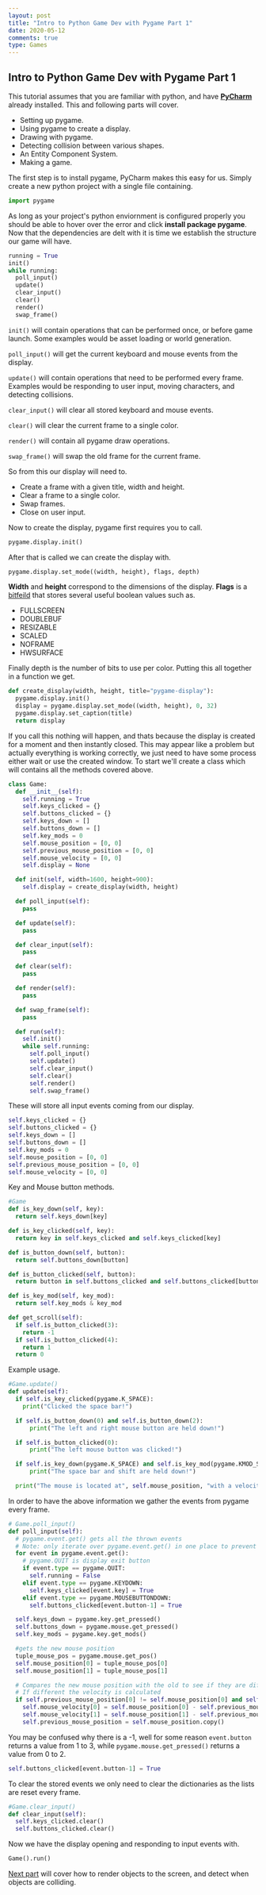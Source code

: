 ```yaml
---
layout: post
title: "Intro to Python Game Dev with Pygame Part 1"
date: 2020-05-12
comments: true
type: Games
---
```


## Intro to Python Game Dev with Pygame Part 1

This tutorial assumes that you are familiar with python, and have **[PyCharm](https://www.jetbrains.com/pycharm/)** already installed. This and following parts will cover.
- Setting up pygame.
- Using pygame to create a display.
- Drawing with pygame.
- Detecting collision between various shapes.
- An Entity Component System.    
- Making a game.

The first step is to install pygame, PyCharm makes this easy for us. Simply create a new python project with a single file containing.
```python
import pygame
```

As long as your project's python enviornment is configured properly you should be able to hover over the error and click **install package pygame**. Now that the dependencies are delt with it is time we establish the structure our game will have.  
```python
running = True
init()
while running:
  poll_input()
  update()
  clear_input()
  clear()
  render()
  swap_frame()
```

`init()` will contain operations that can be performed once, or before game launch. Some examples would be asset loading or world generation. 

`poll_input()` will get the current keyboard and mouse events from the display.

`update()` will contain operations that need to be performed every frame. Examples would be responding to user input, moving characters, and detecting collisions.

`clear_input()` will clear all stored keyboard and mouse events.

`clear()` will clear the current frame to a single color.

`render()` will contain all pygame draw operations.

`swap_frame()` will swap the old frame for the current frame.

So from this our display will need to.
  - Create a frame with a given title, width and height.
  - Clear a frame to a single color.
  - Swap frames.
  - Close on user input.

Now to create the display, pygame first requires you to call.
```python
pygame.display.init()
```

After that is called we can create the display with.
```python
pygame.display.set_mode((width, height), flags, depth)
```
**Width** and **height** correspond to the dimensions of the display. **Flags** is a [bitfeild](https://wiki.python.org/moin/BitManipulation) that stores several useful boolean values such as.
- FULLSCREEN
- DOUBLEBUF
- RESIZABLE
- SCALED
- NOFRAME
- HWSURFACE

Finally depth is the number of bits to use per color. Putting this all together in a function we get.
```python
def create_display(width, height, title="pygame-display"):
  pygame.display.init()
  display = pygame.display.set_mode((width, height), 0, 32)
  pygame.display.set_caption(title)
  return display
```

If you call this nothing will happen, and thats because the display is created for a moment and then instantly closed. This may appear like a problem but actually everything is working correctly, we just need to have some process either wait or use the created window. To start we'll create a class which will contains all the methods covered above.
```python
class Game:
  def __init__(self):
    self.running = True
    self.keys_clicked = {}
    self.buttons_clicked = {}
    self.keys_down = []
    self.buttons_down = []
    self.key_mods = 0
    self.mouse_position = [0, 0]
    self.previous_mouse_position = [0, 0]
    self.mouse_velocity = [0, 0]
    self.display = None

  def init(self, width=1600, height=900):
    self.display = create_display(width, height)

  def poll_input(self):
    pass

  def update(self):
    pass

  def clear_input(self):
    pass

  def clear(self):
    pass

  def render(self):
    pass

  def swap_frame(self):
    pass

  def run(self):
    self.init()
    while self.running:
      self.poll_input()
      self.update()
      self.clear_input()
      self.clear()
      self.render()
      self.swap_frame()
```

These will store all input events coming from our display. 
```python
self.keys_clicked = {}
self.buttons_clicked = {}
self.keys_down = []
self.buttons_down = []
self.key_mods = 0
self.mouse_position = [0, 0]
self.previous_mouse_position = [0, 0]
self.mouse_velocity = [0, 0]
```

Key and Mouse button methods.
```python
#Game
def is_key_down(self, key):
  return self.keys_down[key]

def is_key_clicked(self, key):
  return key in self.keys_clicked and self.keys_clicked[key]

def is_button_down(self, button):
  return self.buttons_down[button]

def is_button_clicked(self, button):
  return button in self.buttons_clicked and self.buttons_clicked[button]

def is_key_mod(self, key_mod):
  return self.key_mods & key_mod

def get_scroll(self):
  if self.is_button_clicked(3):
    return -1
  if self.is_button_clicked(4):
    return 1
  return 0
```

Example usage.
```python
#Game.update()
def update(self):
  if self.is_key_clicked(pygame.K_SPACE):
    print("Clicked the space bar!")

  if self.is_button_down(0) and self.is_button_down(2):
      print("The left and right mouse button are held down!")

  if self.is_button_clicked(0):
      print("The left mouse button was clicked!")

  if self.is_key_down(pygame.K_SPACE) and self.is_key_mod(pygame.KMOD_SHIFT):
      print("The space bar and shift are held down!")

  print("The mouse is located at", self.mouse_position, "with a velocity of", self.mouse_velocity)
```

In order to have the above information we gather the events from pygame every frame.
```python
# Game.poll_input()
def poll_input(self):
  # pygame.event.get() gets all the thrown events
  # Note: only iterate over pygame.event.get() in one place to prevent unpredictable results 
  for event in pygame.event.get():
    # pygame.QUIT is display exit button
    if event.type == pygame.QUIT:
      self.running = False
    elif event.type == pygame.KEYDOWN:
      self.keys_clicked[event.key] = True
    elif event.type == pygame.MOUSEBUTTONDOWN:
      self.buttons_clicked[event.button-1] = True

  self.keys_down = pygame.key.get_pressed()
  self.buttons_down = pygame.mouse.get_pressed()
  self.key_mods = pygame.key.get_mods()

  #gets the new mouse position
  tuple_mouse_pos = pygame.mouse.get_pos()
  self.mouse_position[0] = tuple_mouse_pos[0]
  self.mouse_position[1] = tuple_mouse_pos[1]

  # Compares the new mouse position with the old to see if they are different. 
  # If different the velocity is calculated
  if self.previous_mouse_position[0] != self.mouse_position[0] and self.previous_mouse_position[1] != self.mouse_position[1]:
    self.mouse_velocity[0] = self.mouse_position[0] - self.previous_mouse_position[0]
    self.mouse_velocity[1] = self.mouse_position[1] - self.previous_mouse_position[1]
    self.previous_mouse_position = self.mouse_position.copy()
```

You may be confused why there is a -1, well for some reason `event.button` returns a value from 1 to 3, while `pygame.mouse.get_pressed()` returns a value from 0 to 2. 
```python
self.buttons_clicked[event.button-1] = True
```

To clear the stored events we only need to clear the dictionaries as the lists are reset every frame.
```python
#Game.clear_input()
def clear_input(self):
  self.keys_clicked.clear()
  self.buttons_clicked.clear()
```

Now we have the display opening and responding to input events with. 
```python
Game().run()
```

[Next part](https://threefourseven.github.io/sevenrandall//2020/05/13/intro-to-python-game-dev-p2) will cover how to render objects to the screen, and detect when objects are colliding. 